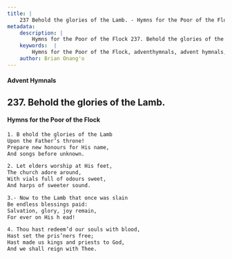 ```yaml
---
title: |
    237 Behold the glories of the Lamb. - Hymns for the Poor of the Flock
metadata:
    description: |
        Hymns for the Poor of the Flock 237. Behold the glories of the Lamb.. B ehold the glories of the Lamb Upon the Father’s throne!  Prepare new honours for His name,  And songs before unknown. 
    keywords:  |
        Hymns for the Poor of the Flock, adventhymnals, advent hymnals, Behold the glories of the Lamb., B ehold the glories of the Lamb, 
    author: Brian Onang'o
---
```


#### Advent Hymnals
## 237. Behold the glories of the Lamb.
####  Hymns for the Poor of the Flock

```txt
1. B ehold the glories of the Lamb
Upon the Father’s throne! 
Prepare new honours for His name, 
And songs before unknown.

2. Let elders worship at His feet,
The church adore around,
With vials full of odours sweet, 
And harps of sweeter sound.

3.- Now to the Lamb that once was slain 
Be endless blessings paid:
Salvation, glory, joy remain,
For ever on His h ead!

4. Thou hast redeem’d our souls with blood, 
Hast set the pris’ners free;
Hast made us kings and priests to God, 
And we shall reign with Thee.
```